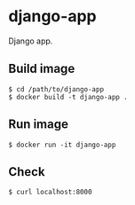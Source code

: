 # django-app
Django app.

## Build image
```
$ cd /path/to/django-app
$ docker build -t django-app .
```

## Run image
```
$ docker run -it django-app
```

## Check
```
$ curl localhost:8000
```
